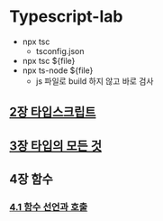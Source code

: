 # Typescript-lab

- npx tsc
    - tsconfig.json
- npx tsc ${file}
- npx ts-node ${file}
    - js 파일로 build 하지 않고 바로 검사

## [2장 타입스크립트](./markdown/chapter2.md) 
## [3장 타입의 모든 것](./markdown/chapter3.md) 
## 4장 함수
### [4.1 함수 선언과 호출](./markdown/chapter4.1.md) 

